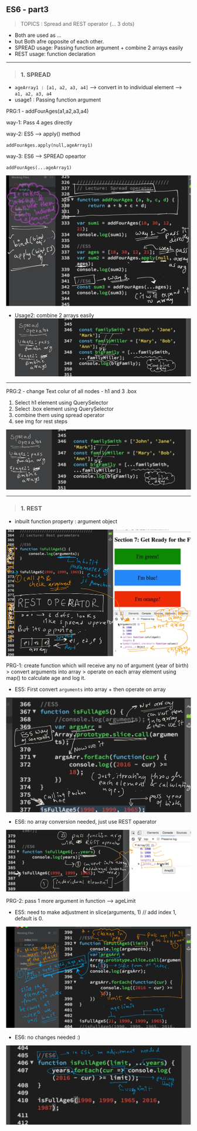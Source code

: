 ## ES6 - part3
> TOPICS : Spread and REST operator (... 3 dots)

- Both are used as ...
- but Both afre opposite of each other.
- SPREAD usage: Passing function argument + combine 2 arrays easily
- REST usage:  function  declaration

---

> ### 1. SPREAD

- `ageArray1 : [a1, a2, a3, a4]` --> convert in to individual element -->  `a1, a2, a3, a4`
- usage1 : Passing function argument

PRG:1 - addFourAges(a1,a2,a3,a4) 

way-1: Pass 4 ages directly

way-2: ES5 --> apply() method 
```
addFourAges.apply(null,ageArray1)
```
way-3: ES6 --> SPREAD opeartor
```
addFourAges(...ageArray1)
```
![img](https://github.com/lekhrajdinkar/javaScript/blob/master/NOTES_JS/asset/jonas/es6/10_1.jpg)


- Usage2: combine 2 arrays easily
![img](https://github.com/lekhrajdinkar/javaScript/blob/master/NOTES_JS/asset/jonas/es6/10_2.jpg)

---

PRG:2 - change Text colur of all nodes - h1 and 3 .box

1. Select h1 element using QuerySelector
2. Select .box element using QuerySelector
3. combine them using spread operator
4. see img for rest steps

![img](https://github.com/lekhrajdinkar/javaScript/blob/master/NOTES_JS/asset/jonas/es6/10_2.jpg)

*** 

> ### 1. REST

- inbuilt function property : argument object

![img](https://github.com/lekhrajdinkar/javaScript/blob/master/NOTES_JS/asset/jonas/es6/11_1.jpg)

PRG-1: create function which will receive any no of argument (year of birth) > convert arguments into array > operate on each array element using map() to calculate age and log it.

- ES5: First convert `arguments` into array + then operate on array

![img](https://github.com/lekhrajdinkar/javaScript/blob/master/NOTES_JS/asset/jonas/es6/11_2.jpg)

- ES6: no array conversion  needed, just use REST opaerator

![img](https://github.com/lekhrajdinkar/javaScript/blob/master/NOTES_JS/asset/jonas/es6/11_3.jpg)


PRG-2: pass 1 more argument in function --> ageLimit

- ES5: need to make adjustment in slice(arguments, 1) // add index 1, default is 0.

![img](https://github.com/lekhrajdinkar/javaScript/blob/master/NOTES_JS/asset/jonas/es6/11_4.jpg)

- ES6: no changes needed :)

![img](https://github.com/lekhrajdinkar/javaScript/blob/master/NOTES_JS/asset/jonas/es6/11_5.jpg)

